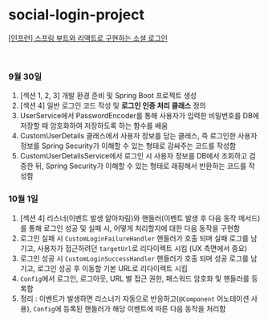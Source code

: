 # social-login-project
[[인프런] 스프링 부트와 리액트로 구현하는 소셜 로그인](https://www.inflearn.com/course/%EC%8A%A4%ED%94%84%EB%A7%81%EB%B6%80%ED%8A%B8-%EB%A6%AC%EC%95%A1%ED%8A%B8-%EC%86%8C%EC%85%9C%EB%A1%9C%EA%B7%B8%EC%9D%B8/dashboard)

<br>

### 9월 30일
1. [섹션 1, 2, 3] 개발 환경 준비 및 Spring Boot 프로젝트 생성
2. [섹션 4] 일반 로그인 코드 작성 및 **로그인 인증 처리 클래스** 정의
3. UserService에서 PasswordEncoder를 통해 사용자가 입력한 비밀번호를 DB에 저장할 때 암호화하여 저장하도록 하는 함수를 배움
4. CustomUserDetails 클래스에서 사용자 정보를 담는 클래스, 즉 로그인한 사용자 정보를 Spring Security가 이해할 수 있는 형태로 감싸주는 코드를 작성함
5. CustomUserDetailsService에서 로그인 시 사용자 정보를 DB에서 조회하고 검증한 뒤, Spring Security가 이해할 수 있는 형태로 래핑해서 반환하는 코드를 작성함

### 10월 1일
1. [섹션 4] 리스너(이벤트 발생 알아차림)와 핸들러(이벤트 발생 후 다음 동작 메서드)를 통해 로그인 성공 및 실패 시, 어떻게 처리할지에 대한 다음 동작을 구현함
2. 로그인 실패 시 `CustomLoginFailureHandler` 핸들러가 호출 되며 실패 로그를 남기고, 사용자가 접근하려던 `targetUrl`로 리다이렉트 시킴 (UX 측면에서 중요)
3. 로그인 성공 시 `CustomLoginSuccessHandler` 핸들러가 호출 되며 성공 로그를 남기고, 로그인 성공 후 이동할 기본 URL로 리다이렉트 시킴
4. `Config`에서 로그인, 로그아웃, URL 별 접근 권한, 패스워드 암호화 및 핸들러를 등록함
5. 정리 : 이벤트가 발생하면 리스너가 자동으로 반응하고(`@Component` 어노테이션 사용), `Config`에 등록된 핸들러가 해당 이벤트에 따른 다음 동작을 처리함
